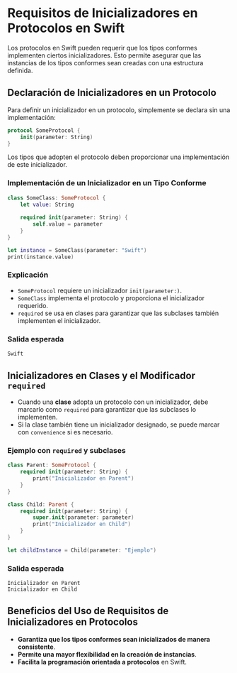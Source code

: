 # Requisitos de Inicializadores en Protocolos en Swift

Los protocolos en Swift pueden requerir que los tipos conformes implementen ciertos inicializadores. Esto permite asegurar que las instancias de los tipos conformes sean creadas con una estructura definida.

## Declaración de Inicializadores en un Protocolo

Para definir un inicializador en un protocolo, simplemente se declara sin una implementación:

```swift
protocol SomeProtocol {
    init(parameter: String)
}
```

Los tipos que adopten el protocolo deben proporcionar una implementación de este inicializador.

### Implementación de un Inicializador en un Tipo Conforme

```swift
class SomeClass: SomeProtocol {
    let value: String
    
    required init(parameter: String) {
        self.value = parameter
    }
}

let instance = SomeClass(parameter: "Swift")
print(instance.value)
```

### Explicación
- `SomeProtocol` requiere un inicializador `init(parameter:)`.
- `SomeClass` implementa el protocolo y proporciona el inicializador requerido.
- `required` se usa en clases para garantizar que las subclases también implementen el inicializador.

### Salida esperada
```
Swift
```

## Inicializadores en Clases y el Modificador `required`
- Cuando una **clase** adopta un protocolo con un inicializador, debe marcarlo como `required` para garantizar que las subclases lo implementen.
- Si la clase también tiene un inicializador designado, se puede marcar con `convenience` si es necesario.

### Ejemplo con `required` y subclases

```swift
class Parent: SomeProtocol {
    required init(parameter: String) {
        print("Inicializador en Parent")
    }
}

class Child: Parent {
    required init(parameter: String) {
        super.init(parameter: parameter)
        print("Inicializador en Child")
    }
}

let childInstance = Child(parameter: "Ejemplo")
```

### Salida esperada
```
Inicializador en Parent
Inicializador en Child
```

## Beneficios del Uso de Requisitos de Inicializadores en Protocolos
- **Garantiza que los tipos conformes sean inicializados de manera consistente**.
- **Permite una mayor flexibilidad en la creación de instancias**.
- **Facilita la programación orientada a protocolos** en Swift.
